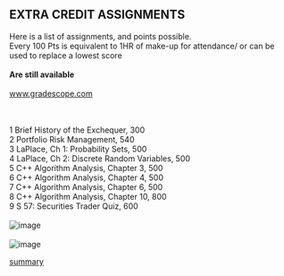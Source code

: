 ## EXTRA CREDIT ASSIGNMENTS
Here is a list of assignments, and points possible.</br>
Every 100 Pts is equivalent to 1HR of make-up for attendance/ or can be used to replace a lowest score</br></br>
<strong>Are still available</strong></br></br>
www.gradescope.com</br>

</br></br>
1	    Brief History of the Exchequer, 300</br>
2	    Portfolio Risk Management, 540</br>
3	    LaPlace, Ch 1: Probability Sets, 500</br>
4	    LaPlace, Ch 2: Discrete Random Variables, 500</br>
5	    C++  Algorithm Analysis, Chapter 3, 500</br>
6	    C++  Algorithm Analysis, Chapter 4, 500</br>
7	    C++ Algorithm Analysis, Chapter 6, 500</br>
8	    C++ Algorithm Analysis, Chapter 10, 800</br>
9	    S  57: Securities Trader Quiz, 600</br></br>
![image](https://github.com/ions29/cpp-reading-material/assets/127531384/69aabd8b-d0a2-489a-9206-6a6fa8a8f4e1)
</br></br>
![image](https://github.com/ions29/cpp-reading-material/assets/127531384/3bd27992-1a95-476c-9dd0-bb468b55f6ab)

[summary](https://github.com/ions29/cpp-reading-material/files/11644297/extra.credit.scores.xlsx)
